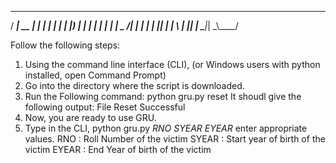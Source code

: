    _____ _____  _    _ 
  / ____|  __ \| |  | |
 | |  __| |__) | |  | |
 | | |_ |  _  /| |  | |
 | |__| | | \ \| |__| |
  \_____|_|  \_\\____/ 
                       


Follow the following steps:
1) Using the command line interface (CLI), (or Windows users with python installed, open Command Prompt)
2) Go into the directory where the script is downloaded.
3) Run the Following command:
      python gru.py reset
   It shoudl give the following output:
      File Reset Successful
4) Now, you are ready to use GRU.
5) Type in the CLI, 
      python gru.py *RNO* *SYEAR* *EYEAR*
    enter appropriate values.
    RNO : Roll Number of the victim
    SYEAR : Start year of birth of the victim
    EYEAR : End Year of birth of the victim